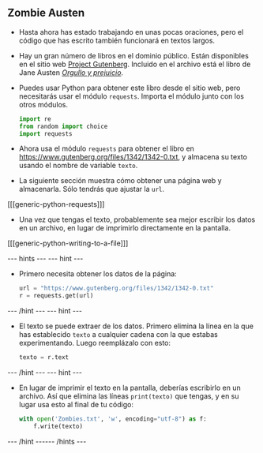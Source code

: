 ## Zombie Austen

- Hasta ahora has estado trabajando en unas pocas oraciones, pero el código que has escrito también funcionará en textos largos.

- Hay un gran número de libros en el dominio público. Están disponibles en el sitio web [Project Gutenberg](https://www.gutenberg.org/). Incluido en el archivo está el libro de Jane Austen [*Orgullo y prejuicio*](https://www.gutenberg.org/files/1342/1342-0.txt).

- Puedes usar Python para obtener este libro desde el sitio web, pero necesitarás usar el módulo `requests`. Importa el módulo junto con los otros módulos.

    ```python
    import re
    from random import choice
    import requests
    ```

- Ahora usa el módulo `requests` para obtener el libro en https://www.gutenberg.org/files/1342/1342-0.txt, y almacena su texto usando el nombre de variable `texto`.

- La siguiente sección muestra cómo obtener una página web y almacenarla. Sólo tendrás que ajustar la `url`.

[[[generic-python-requests]]]

- Una vez que tengas el texto, probablemente sea mejor escribir los datos en un archivo, en lugar de imprimirlo directamente en la pantalla.

[[[generic-python-writing-to-a-file]]]

--- hints ---
 --- hint ---

- Primero necesita obtener los datos de la página:

  ```python
  url = "https://www.gutenberg.org/files/1342/1342-0.txt"
  r = requests.get(url)
  ```

--- /hint --- --- hint ---

- El texto se puede extraer de los datos. Primero elimina la línea en la que has establecido `texto` a cualquier cadena con la que estabas experimentando. Luego reemplázalo con esto:

  ```python
  texto = r.text
  ```

--- /hint --- --- hint ---

- En lugar de imprimir el texto en la pantalla, deberías escribirlo en un archivo. Así que elimina las líneas `print(texto)` que tengas, y en su lugar usa esto al final de tu código:

  ```python
  with open('Zombies.txt', 'w', encoding="utf-8") as f:
      f.write(texto)
  ```

--- /hint ------ /hints ---
